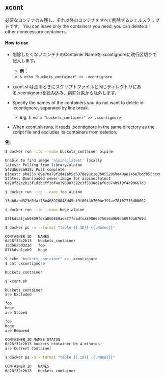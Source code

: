 ## xcont

必要なコンテナのみ残し、それ以外のコンテナをすべて削除するシェルスクリプトです。
You can leave only the containers you need, you can delete all other unnecessary containers.

#### How to use

- 削除したくないコンテナのContainer Nameを.xcontignoreに改行区切りで記入します。
  - __例：__
  - `$ echo "buckets_container" >> .xcontignore`

- xcont.shは走るときにスクリプトファイルと同じディレクトリにある.xcontignoreを読み込み、削除対象から除外します。

- Specify the names of the containers you do not want to delete in .xcontignore, separated by line break.
  - e.g. `$ echo "buckets_container" >> .xcontignore`
- When xcont.sh runs, it reads .xcontignore in the same directory as the script file and excludes its containers from deletion.

__例:__

```bash
$ docker run -itd --name buckets_container alpine

Unable to find image 'alpine:latest' locally
latest: Pulling from library/alpine
540db60ca938: Pull complete 
Digest: sha256:69e70a79f2d41ab5d637de98c1e0b055206ba40a8145e7bddb55ccc04e13cf8f
Status: Downloaded newer image for alpine:latest
6a28f32c2b13f1d3bcff3bf4e796007322c3f5038d1af0c074b9f9f4d90667d3

$ docker run -itd --name foo alpine

15db6abd323d0daf76b408976043d45cf9f09f4b760be191ae78f07715d00092

$ docker run -itd --name hoge alpine

87fkdsaljob9809fdsa860860adsf7fdadfsa89860575656d9b9da89fda8769d

$ docker ps -a --format "table {{.ID}} {{.Names}}"

CONTAINER ID   NAMES
6a28f32c2b13   buckets_container
15db6abd323d   foo   
87fkdsaljob9   hoge

$ echo "buckets_container" >> .xcontignore
$ cat .xcontignore

buckets_container

$ xcont.sh

buckets_container 
are Excluded

foo
hoge
are Stoped

foo
hoge
are Removed

CONTAINER_ID NAMES STATUS
6a28f32c2b13 buckets_container Up 4 minutes
are Current Container

$ docker ps -a --format "table {{.ID}} {{.Names}}"

CONTAINER ID   NAMES
6a28f32c2b13   buckets_container
```
